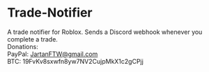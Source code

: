 # Trade-Notifier
A trade notifier for Roblox. Sends a Discord webhook whenever you complete a trade.  
Donations:  
PayPal: JartanFTW@gmail.com  
BTC: 19FvKv8sxwfn8yw7NV2CujpMkX1c2gCPjj  
